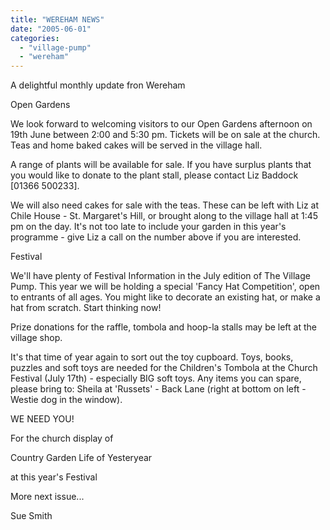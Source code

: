 ```yaml
---
title: "WEREHAM NEWS"
date: "2005-06-01"
categories: 
  - "village-pump"
  - "wereham"
---
```


A delightful monthly update fron Wereham

Open Gardens

We look forward to welcoming visitors to our Open Gardens afternoon on 19th June between 2:00 and 5:30 pm. Tickets will be on sale at the church. Teas and home baked cakes will be served in the village hall.

A range of plants will be available for sale. If you have surplus plants that you would like to donate to the plant stall, please contact Liz Baddock \[01366 500233\].

We will also need cakes for sale with the teas. These can be left with Liz at Chile House - St. Margaret's Hill, or brought along to the village hall at 1:45 pm on the day. It's not too late to include your garden in this year's programme - give Liz a call on the number above if you are interested.

Festival

We'll have plenty of Festival Information in the July edition of The Village Pump. This year we will be holding a special 'Fancy Hat Competition', open to entrants of all ages. You might like to decorate an existing hat, or make a hat from scratch. Start thinking now!

Prize donations for the raffle, tombola and hoop-la stalls may be left at the village shop.

It's that time of year again to sort out the toy cupboard. Toys, books, puzzles and soft toys are needed for the Children's Tombola at the Church Festival (July 17th) - especially BIG soft toys. Any items you can spare, please bring to: Sheila at 'Russets' - Back Lane (right at bottom on left - Westie dog in the window).

WE NEED YOU!

For the church display of

Country Garden Life of Yesteryear

at this year's Festival

More next issue...

Sue Smith
